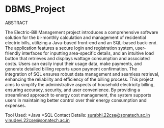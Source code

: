 # DBMS_Project
ABSTRACT

The Electric-Bill Management project introduces a comprehensive software solution for the bi-monthly calculation and management of residential electric bills, utilizing a Java-based front-end and an SQL-based back-end.
The application features a secure login and registration system, user-friendly interfaces for inputting area-specific details, and an intuitive load button that retrieves and displays wattage consumption and associated 
costs. Users can easily input their usage data, make payments, and generate detailed billing reports upon payment confirmation. The integration of SQL ensures robust data management and seamless retrieval, enhancing the
reliability and efficiency of the billing process. This project aims to simplify the administrative aspects of household electricity billing, ensuring accuracy, security, and user convenience. By providing a streamlined
approach to energy cost management, the system supports users in maintaining better control over their energy consumption and expenses.

Tool Used:
   *Java
   *SQL
Contact Details:
  surabhi.22cse@sonatech.ac.in
  vinudevi.22cse@sonatech.ac.in
